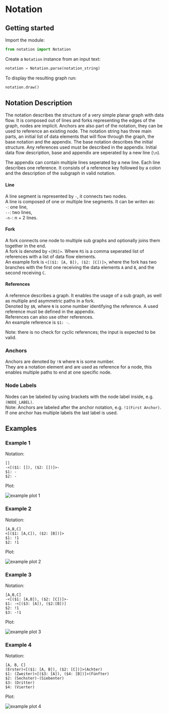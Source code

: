 # Notation

## Getting started

Import the module:
```python
from notation import Notation
```

Create a ```Notation``` instance from an input text:
```python
notation = Notation.parse(notation_string)
```

To display the resulting graph run:
```python
notation.draw()
```

## Notation Description
The notation describes the structure of a very simple planar graph with data flow.
It is composed out of lines and forks representing the edges of the graph, nodes are implicit.
Anchors are also part of the notation, they can be used to reference an existing node.
The notation string has three main parts, an initial list of data elements that will flow through the graph, 
the base notation and the appendix. 
The base notation describes the initial structure. 
Any references used must be described in the appendix.
Initial data flow description, base and appendix are seperated by a new line (```\n```).

The appendix can contain multiple lines seperated by a new line.
Each line describes one reference. 
It consists of a reference key followed by a colon and the description of the subgraph in valid notation.


#### Line
A line segment is represented by ```-```, it connects two nodes.  
A line is composed of one or multiple line segments. It can be writen as:  
```-```: one line,  
```--```: two lines,  
```-n-```: n + 2 lines.

#### Fork
A fork connects one node to multiple sub graphs and optionally joins them together in the end.  
A fork is denoted by ```<[RS]>```. Where ```RS``` is a comma seperated list of references 
with a list of data flow elements.  
An example fork is ```<[($1: [A, B]), ($2: [C])]>```, where the fork has two branches with the first one receiving 
the data elements ```A``` and ```B```, and the second receiving ```C```.

#### References
A reference describes a graph.
It enables the usage of a sub graph, as well as multiple and asymmetric paths in a fork.  
Denoted by ```$N```, where ```N``` is some number identifying the reference. 
A used reference must be defined in the appendix.  
References can also use other references.  
An example reference is ```$1: -```.

Note: there is no check for cyclic references; the input is expected to be valid.

### Anchors
Anchors are denoted by ```!N``` where ```N``` is some number.  
They are a notation element and are used as reference for a node, 
this enables multiple paths to end at one specific node.

### Node Labels
Nodes can be labeled by using brackets with the node label inside, e.g. ```(NODE_LABEL)```.  
Note: Anchors are labeled after the anchor notation, e.g. ```!1(First Anchor)```. 
If one anchor has multiple labels the last label is used.

## Examples

### Example 1
Notation:
```
[]
-<[($1: []), ($2: [])]>-
$1: -
$2: -
```

Plot:

![example plot 1](example_plot_1.png)

### Example 2
Notation:
```
[A,B,C]
<[($1: [A,C]), ($2: [B])]>
$1: !1
$2: !1
```

Plot:

![example plot 2](example_plot_2.png)


### Example 3
Notation:
```
[A,B,C]
-<[($1: [A,B]), ($2: [C])]>-
$1: -<[($3: [A]), ($2:[B])]
$2: !1
$3: -!1
```

Plot:

![example plot 3](example_plot_3.png)

### Example 4
Notation:
```
[A, B, C]
(Erster)<[($1: [A, B]), ($2: [C])]>(Achter)
$1: (Zweiter)<[($3: [A]), ($4: [B])]>(Fünfter)
$2: (Sechster)-(Siebenter)
$3: (Dritter)
$4: (Vierter)
```

Plot:

![example plot 4](example_plot_4.png)
